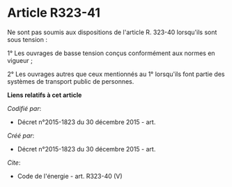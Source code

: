 # Article R323-41

Ne sont pas soumis aux dispositions de l'article R. 323-40 lorsqu'ils sont sous tension :

1° Les ouvrages de basse tension conçus conformément aux normes en vigueur ; 

2° Les ouvrages autres que ceux mentionnés au 1° lorsqu'ils font partie des systèmes de transport public de personnes.

**Liens relatifs à cet article**

_Codifié par_:

  - Décret n°2015-1823 du 30 décembre 2015 - art.

_Créé par_:

  - Décret n°2015-1823 du 30 décembre 2015 - art.

_Cite_:

  - Code de l'énergie - art. R323-40 (V)

